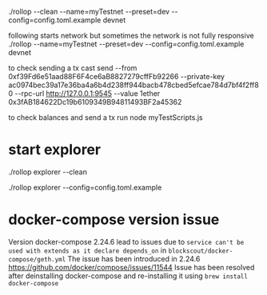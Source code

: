 ./rollop --clean --name=myTestnet --preset=dev --config=config.toml.example devnet

following starts network but sometimes the network is not fully responsive
./rollop --name=myTestnet --preset=dev --config=config.toml.example devnet

to check sending a tx
cast send   --from 0xf39Fd6e51aad88F6F4ce6aB8827279cffFb92266   --private-key ac0974bec39a17e36ba4a6b4d238ff944bacb478cbed5efcae784d7bf4f2ff80   --rpc-url http://127.0.0.1:9545   --value 1ether   0x3fAB184622Dc19b6109349B94811493BF2a45362

to check balances  and send a tx run 
node myTestScripts.js

# start explorer

./rollop explorer --clean

./rollop explorer --config=config.toml.example

# docker-compose version issue

Version docker-compose 2.24.6 lead to issues due to 
`service can't be used with extends as it declare depends_on` in `blockscout/docker-compose/geth.yml`
The issue has been introduced in 2.24.6 https://github.com/docker/compose/issues/11544
Issue has been resolved after deinstalling docker-compose and re-installing it using `brew install docker-compose`



